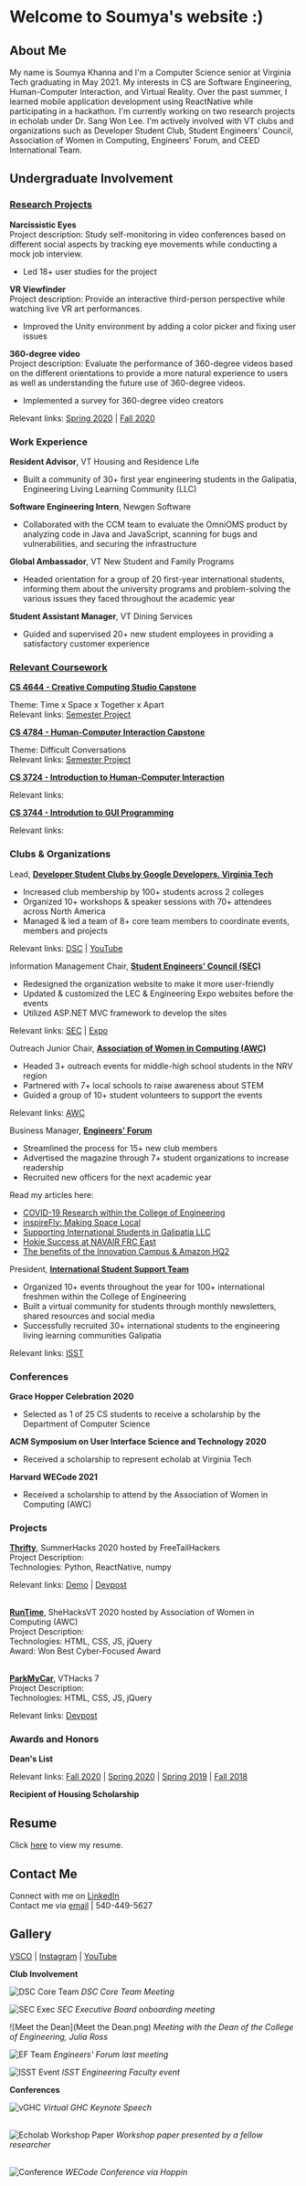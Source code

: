 # Welcome to Soumya's website :) 

## About Me

My name is Soumya Khanna and I'm a Computer Science senior at Virginia Tech graduating in May 2021. My interests in CS are Software Engineering, Human-Computer Interaction, and Virtual Reality. Over the past summer, I learned mobile application development using ReactNative while participating in a hackathon. I'm currently working on two research projects in echolab under Dr. Sang Won Lee. I'm actively involved with VT clubs and organizations such as Developer Student Club, Student Engineers' Council, Association of Women in Computing, Engineers' Forum, and CEED International Team. 

## Undergraduate Involvement

### [Research Projects](https://echolab.cs.vt.edu/)

**Narcissistic Eyes**
<br>
Project description: Study self-monitoring in video conferences based on different social aspects by tracking eye movements while conducting a mock job    interview.
  - Led 18+ user studies for the project
 
**VR Viewfinder**
<br>
Project description: Provide an interactive third-person perspective while watching live VR art performances. 
  - Improved the Unity environment by adding a color picker and fixing user issues
 
**360-degree video**
<br>
Project description: Evaluate the performance of 360-degree videos based on the different orientations to provide a more natural experience to users as well as understanding the future use of 360-degree videos.
  - Implemented a survey for 360-degree video creators

Relevant links:
[Spring 2020](https://youtu.be/C8OIFwEZQNA) | [Fall 2020](https://youtu.be/SbFyRXyIDWs)

### Work Experience

**Resident Advisor**, VT Housing and Residence Life
  - Built a community of 30+ first year engineering students in the Galipatia, Engineering Living Learning Community (LLC)

**Software Engineering Intern**, Newgen Software
  - Collaborated with the CCM team to evaluate the OmniOMS product by analyzing code in Java and JavaScript, scanning for bugs and vulnerabilities, and securing the infrastructure 

**Global Ambassador**, VT New Student and Family Programs
  - Headed orientation for a group of 20 first-year international students, informing them about the university programs and problem-solving the various issues they faced throughout the academic year

**Student Assistant Manager**, VT Dining Services
  - Guided and supervised 20+ new student employees in providing a satisfactory customer experience

### [Relevant Coursework](https://cs.vt.edu/)

**[CS 4644 - Creative Computing Studio Capstone](https://people.cs.vt.edu/barnette/undergrad/capstone/Spring2021/4644%20Sp%202021%20Creative%20Computing%20flyer.pdf)**

Theme: Time x Space x Together x Apart
<br>Relevant links: [Semester Project](https://github.com/soumyakhanna/Mashed.mp3)

**[CS 4784 - Human-Computer Interaction Capstone](https://people.cs.vt.edu/barnette/undergrad/capstone/Spring2021/4784%20Sp%202021%20HCI%20Capstone%20Flyer.pdf)**

Theme: Difficult Conversations
<br>Relevant links: [Semester Project](https://github.com/soumyakhanna/TalkItOut)

**[CS 3724 - Introduction to Human-Computer Interaction](https://cs.vt.edu/Undergraduate/courses/CS3724.html)**

Relevant links:

**[CS 3744 - Introdution to GUI Programming](https://cs.vt.edu/Undergraduate/courses/CS3744.html)**

Relevant links:

### Clubs & Organizations 

Lead, **[Developer Student Clubs by Google Developers, Virginia Tech](https://sites.google.com/vt.edu/dscvt/)**
<br>
  - Increased club membership by 100+ students across 2 colleges
  - Organized 10+ workshops & speaker sessions with 70+ attendees across North America
  - Managed & led a team of 8+ core team members to coordinate events, members and projects

Relevant links:
[DSC](https://sites.google.com/vt.edu/dscvt/) | [YouTube](https://www.youtube.com/channel/UCojVJ9mRM8hkmyYOU90hFEQ/featured)

Information Management Chair, **[Student Engineers' Council (SEC)](https://www.sec.vt.edu/)**
<br>
  - Redesigned the organization website to make it more user-friendly
  - Updated & customized the LEC & Engineering Expo websites before the events
  - Utilized ASP.NET MVC framework to develop the sites

Relevant links:
[SEC](https://www.sec.vt.edu/) | [Expo](https://expo.sec.vt.edu/) 
<br>

Outreach Junior Chair, **[Association of Women in Computing (AWC)](http://www.awc.org.vt.edu/)**
<br>
  - Headed 3+ outreach events for middle-high school students in the NRV region
  - Partnered with 7+ local schools to raise awareness about STEM 
  - Guided a group of 10+ student volunteers to support the events

Relevant links:
[AWC](http://www.awc.org.vt.edu/)

Business Manager, **[Engineers' Forum](http://www.ef.org.vt.edu/)**
<br>
  - Streamlined the process for 15+ new club members 
  - Advertised the magazine through 7+ student organizations to increase readership
  - Recruited new officers for the next academic year

Read my articles here:
- [COVID-19 Research within the College of Engineering](https://issuu.com/engineersforum/docs/septefissue2020_v7_web)
- [inspireFly: Making Space Local](https://issuu.com/engineersforum/docs/aprilefissueissuu)
- [Supporting International Students in Galipatia LLC](http://www.ef.org.vt.edu/wp-content/uploads/2020/03/FebEFIssue_WEB5.pdf)
- [Hokie Success at NAVAIR FRC East](http://www.ef.org.vt.edu/wp-content/uploads/2019/08/SeptEFIssueFinal10_nobleed2.pdf)
- [The benefits of the Innovation Campus & Amazon HQ2](http://www.ef.org.vt.edu/wp-content/uploads/2019/05/AprEFIssueFinal-Bleed-min.pdf)

President, **[International Student Support Team](https://eng.vt.edu/ceed.html)**
<br>
  - Organized 10+ events throughout the year for 100+ international freshmen within the College of Engineering
  - Built a virtual community for students through monthly newsletters, shared resources and social media  
  - Successfully recruited 30+ international students to the engineering living learning communities Galipatia 

Relevant links:
[ISST](https://www.instagram.com/ceed_intl)

### Conferences

**Grace Hopper Celebration 2020**
<br>
  - Selected as 1 of 25 CS students to receive a scholarship by the Department of Computer Science

**ACM Symposium on User Interface Science and Technology 2020**
<br>
  - Received a scholarship to represent echolab at Virginia Tech 

**Harvard WECode 2021**
<br>
  - Received a scholarship to attend by the Association of Women in Computing (AWC)

### Projects
**[Thrifty](https://github.com/soumyakhanna/Thrifty)**, SummerHacks 2020 hosted by FreeTailHackers
<br>Project Description:
<br>Technologies: Python, ReactNative, numpy

Relevant links:
[Demo](https://youtu.be/8VDqAQhb80g) | [Devpost](https://devpost.com/software/thrifty-69fay0)

<br>**[RunTime](https://github.com/soumyakhanna/runTime)**, SheHacksVT 2020 hosted by Association of Women in Computing (AWC)
<br>Project Description:
<br>Technologies: HTML, CSS, JS, jQuery
<br>Award: Won Best Cyber-Focused Award

<br>**[ParkMyCar](https://github.com/soumyakhanna/parkMyCar)**, VTHacks 7
<br>Project Description:
<br>Technologies: HTML, CSS, JS, jQuery

Relevant links: 
[Devpost](https://devpost.com/software/parkmycar-15lazr)

### Awards and Honors

**Dean's List**

Relevant links:
[Fall 2020]() | [Spring 2020]() | [Spring 2019]() | [Fall 2018]()

**Recipient of Housing Scholarship**

## Resume
Click [here](https://github.com/soumyakhanna/soumyakhanna.github.io/blob/master/Soumya%20Khanna%20Resume.pdf) to view my resume.

## Contact Me
Connect with me on [LinkedIn](https://www.linkedin.com/in/soumyakhanna/)
<br>Contact me via [email](mailto:soumyak@vt.edu) | 540-449-5627

## Gallery 
[VSCO](https://vsco.co/soumyakhanna99/gallery) | [Instagram](https://www.instagram.com/sktraveldiaries/) | [YouTube](https://www.youtube.com/channel/UCkoSc7KAlIw4I80SUfLtjsg) 

**Club Involvement**

![DSC Core Team](dsc3.JPG)
*DSC Core Team Meeting*
<br>

![SEC Exec](SECexec.png)
*SEC Executive Board onboarding meeting*
<br>

![Meet the Dean](Meet the Dean.png)
*Meeting with the Dean of the College of Engineering, Julia Ross*
<br>

![EF Team](EF_lastmeeting.png)
*Engineers' Forum last meeting*
<br>

![ISST Event](ISST_Facultyevent.png)
*ISST Engineering Faculty event*
<br>

**Conferences**

![vGHC](vGHC.jpeg)
*Virtual GHC Keynote Speech*
<br>

<br>![Echolab Workshop Paper](Capture.JPG)
*Workshop paper presented by a fellow researcher*
<br>

<br>![Conference](wecode21.JPG)
*WECode Conference via Hoppin*
<br>
